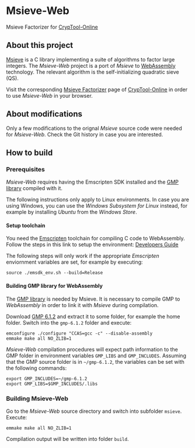 # Msieve-Web
Msieve Factorizer for [CrypTool-Online](https://www.cryptool.org/en/cryptool-online)

## About this project

[Msieve](https://msieve.sourceforge.io/) is a C library implementing a suite of algorithms to factor large integers.
The *Msieve-Web* project is a port of *Msieve* to [WebAssembly](https://webassembly.org/) technology.
The relevant algorithm is the self-initializing quadratic sieve (QS).

Visit the corresponding [Msieve Factorizer](https://www.cryptool.org/en/cto-highlights/msieve) page of [CrypTool-Online](https://www.cryptool.org/en/cryptool-online) in order to use *Msieve-Web* in your browser.

## About modifications

Only a few modifications to the orignal *Msieve* source code were needed for *Msieve-Web*. Check the Git history in case you are interested.

## How to build

### Prerequisites

*Msieve-Web* requires having the Emscripten SDK installed and the [GMP library](https://gmplib.org/) compiled with it.

The following instructions only apply to Linux environments.
In case you are using Windows, you can use the *Windows Subsystem for Linux* instead, 
for example by installing *Ubuntu* from the *Windows Store*.

#### Setup toolchain
You need the [Emscripten](https://emscripten.org) toolchain for compiling C code to WebAssembly.
Follow the steps in this link to setup the environment: [Developers Guide](https://webassembly.org/getting-started/developers-guide/)

The following steps will only work if the appropriate *Emscripten* enviornment variables are set, for example by executing:
```
source ./emsdk_env.sh --build=Release
```

#### Building GMP library for WebAssembly
The [GMP library](https://gmplib.org/) is needed by Msieve. It is necessary to compile GMP to *WebAssembly* in order to link it with *Msieve* during compilation.

Download [GMP 6.1.2](https://gmplib.org/download/gmp/gmp-6.1.2.tar.bz2) and extract it to some folder, for example the home folder.
Switch into the `gmp-6.1.2` folder and execute:

```
emconfigure ./configure "CCAS=gcc -c" --disable-assembly
emmake make all NO_ZLIB=1
```

*Msieve-Web* compilation procedures will expect path information to the GMP folder in environment variables `GMP_LIBS` and `GMP_INCLUDES`.
Assuming that the GMP source folder is in `~/gmp-6.1.2`, the variables can be set with the following commands:
```
export GMP_INCLUDES=~/gmp-6.1.2
export GMP_LIBS=$GMP_INCLUDES/.libs
```

### Building Msieve-Web

Go to the *Msieve-Web* source directory and switch into subfolder `msieve`.
Execute:
```
emmake make all NO_ZLIB=1
```

Compilation output will be written into folder `build`.
